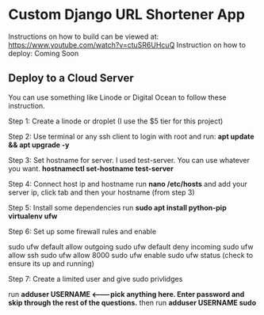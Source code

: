 # Custom Django URL Shortener App
Instructions on how to build can be viewed at: https://www.youtube.com/watch?v=ctuSR6UHcuQ
Instruction on how to deploy: Coming Soon

## Deploy to a Cloud Server

You can use something like Linode or Digital Ocean to follow these instruction.

Step 1: Create a linode or droplet (I use the $5 tier for this project)

Step 2: Use terminal or any ssh client to login with root and run: 
<b>apt update && apt upgrade -y</b>

Step 3: Set hostname for server. I used test-server. You can use whatever you want.
<b>hostnamectl set-hostname test-server</b>

Step 4: Connect host ip and hostname
run <b>nano /etc/hosts</b> and add your server ip, click tab and then your hostname (from step 3)

Step 5: Install some dependencies
run <b>sudo apt install python-pip virtualenv ufw</b>

Step 6: Set up some firewall rules and enable

sudo ufw default allow outgoing
sudo ufw default deny incoming
sudo ufw allow ssh
sudo ufw allow 8000
sudo ufw enable
sudo ufw status (check to ensure its up and running)

Step 7: Create a limited user and give sudo privlidges

run <b> adduser USERNAME <---pick anything here. Enter password and skip through the rest of the questions.</b>
then run <b> adduser USERNAME sudo</b>


